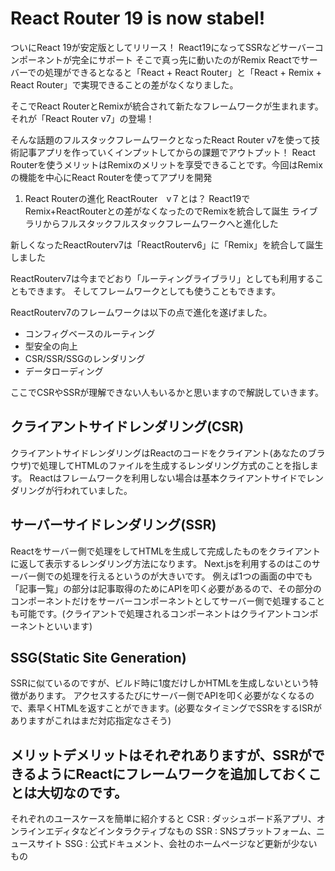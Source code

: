 # React Router 19 is now stabel!
ついにReact 19が安定版としてリリース！
React19になってSSRなどサーバーコンポーネントが完全にサポート
そこで真っ先に動いたのがRemix
Reactでサーバーでの処理ができるとなると「React + React Router」と「React + Remix + React Router」で実現できることの差がなくなりました。

そこでReact RouterとRemixが統合されて新たなフレームワークが生まれます。
それが「React Router v7」の登場！

そんな話題のフルスタックフレームワークとなったReact Router v7を使って技術記事アプリを作っていくインプットしてからの課題でアウトプット！
React Routerを使うメリットはRemixのメリットを享受できることです。今回はRemixの機能を中心にReact Routerを使ってアプリを開発

1. React Routerの進化
ReactRouter　v７とは？
React19でRemix+ReactRouterとの差がなくなったのでRemixを統合して誕生
ライブラリからフルスタックフルスタックフレームワークへと進化した

新しくなったReactRouterv7は「ReactRouterv6」に「Remix」を統合して誕生しました

ReactRouterv7は今までどおり「ルーティングライブラリ」としても利用することもできます。
そしてフレームワークとしても使うこともできます。


ReactRouterv7のフレームワークは以下の点で進化を遂げました。

- コンフィグベースのルーティング
- 型安全の向上
- CSR/SSR/SSGのレンダリング
- データローディング

ここでCSRやSSRが理解できない人もいるかと思いますので解説していきます。

## クライアントサイドレンダリング(CSR)
クライアントサイドレンダリングはReactのコードをクライアント(あなたのブラウザ)で処理してHTMLのファイルを生成するレンダリング方式のことを指します。
Reactはフレームワークを利用しない場合は基本クライアントサイドでレンダリングが行われていました。
## サーバーサイドレンダリング(SSR)
Reactをサーバー側で処理をしてHTMLを生成して完成したものをクライアントに返して表示するレンダリング方法になります。
Next.jsを利用するのはこのサーバー側での処理を行えるというのが大きいです。
例えば1つの画面の中でも「記事一覧」の部分は記事取得のためにAPIを叩く必要があるので、その部分のコンポーネントだけをサーバーコンポーネントとしてサーバー側で処理することも可能です。(クライアントで処理されるコンポーネントはクライアントコンポーネントといいます)
## SSG(Static Site Generation)
SSRに似ているのですが、ビルド時に1度だけしかHTMLを生成しないという特徴があります。
アクセスするたびにサーバー側でAPIを叩く必要がなくなるので、素早くHTMLを返すことができます。(必要なタイミングでSSRをするISRがありますがこれはまだ対応指定なさそう)


## メリットデメリットはそれぞれありますが、SSRができるようにReactにフレームワークを追加しておくことは大切なのです。
それぞれのユースケースを簡単に紹介すると
CSR : ダッシュボード系アプリ、オンラインエディタなどインタラクティブなもの
SSR : SNSプラットフォーム、ニュースサイト
SSG : 公式ドキュメント、会社のホームページなど更新が少ないもの